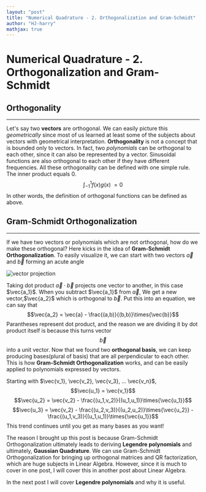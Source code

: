 ```yaml
---
layout: "post"
title: "Numerical Quadrature - 2. Orthogonalization and Gram-Schmidt"
author: "HJ-harry"
mathjax: true
---
```


# Numerical Quadrature - 2. Orthogonalization and Gram-Schmidt


## Orthogonality
---
Let's say two **vectors** are orthogonal. We can easily picture this *geometrically* since most of us learned at least some of the subjects about vectors with geometrical interpretation. **Orthogonality** is not a concept that is bounded only to vectors. In fact, two *polynomials* can be orthogonal to each other, since it can also be represented by a vector. Sinusoidal functions are also orthogonal to each other if they have different frequencies. All these orthogonality can be defined with one simple rule. The inner product equals 0.
$$\int_{-1}^{1} f(x)g(x) \ = 0$$
In other words, the definition of orthogonal functions can be defined as above.  

## Gram-Schmidt Orthogonalization
---
If we have two vectors or polynomials which are not orthogonal, how do we make these orthogonal? Here kicks in the idea of **Gram-Schmidt Orthogonalization**. To easily visualize it, we can start with two vectors $\overrightarrow{a}$ and $\overrightarrow{b}$ forming an acute angle

![vector projection](https://encrypted-tbn0.gstatic.com/images?q=tbn:ANd9GcQfqaY8zLczkpk2_GbRKg48YhHn9bve5cjIPsR01D_20ViU5jHkBw)

Taking dot product $\vec{a}\cdot\vec{b}$ projects one vector to another, in this case $\vec{a_1}$. When you subtract $\vec{a_1}$ from $\vec{a}$, We get a new vector,$\vec{a_2}$ which is orthogonal to $\vec{b}$. Put this into an equation, we can say that
$$\vec{a_2} = \vec{a} - \frac{(a,b)}{(b,b)}\times{\vec{b}}$$
Parantheses represent dot product, and the reason we are dividing it by dot product itself is because this turns vector $$\vec{b}$$ into a unit vector. Now that we found two **orthogonal basis**, we can keep producing bases(plural of basis) that are all perpendicular to each other. This is how **Gram-Schmidt Orthogonalization** works, and can be easily applied to polynomials expressed by vectors.

Starting with $\vec{v_1}, \vec{v_2}, \vec{v_3}, ... \vec{v_n}$,  
$$\vec{u_1} = \vec{v_1}$$
$$\vec{u_2} = \vec{v_2} - \frac{(u_1,v_2)}{(u_1,u_1)}\times{\vec{u_1}}$$
$$\vec{u_3} = \vec{v_2} - \frac{(u_2,v_3)}{(u_2,u_2)}\times{\vec{u_2}} - \frac{(u_1,v_3)}{(u_1,u_1)}\times{\vec{u_1}}$$
This trend continues until you get as many bases as you want!  

The reason I brought up this post is because Gram-Schmidt Orthogonalization ultimately leads to deriving **Legendre polynomials** and ultimately, **Gaussian Quadrature**. We can use Gram-Schmidt Orthogonalization for bringing up orthogonal matrices and QR factorization, which are huge subjects in Linear Algebra. However, since it is much to cover in one post, I will cover this in another post about Linear Algebra.  

In the next post I will cover **Legendre polynomials** and why it is useful.
